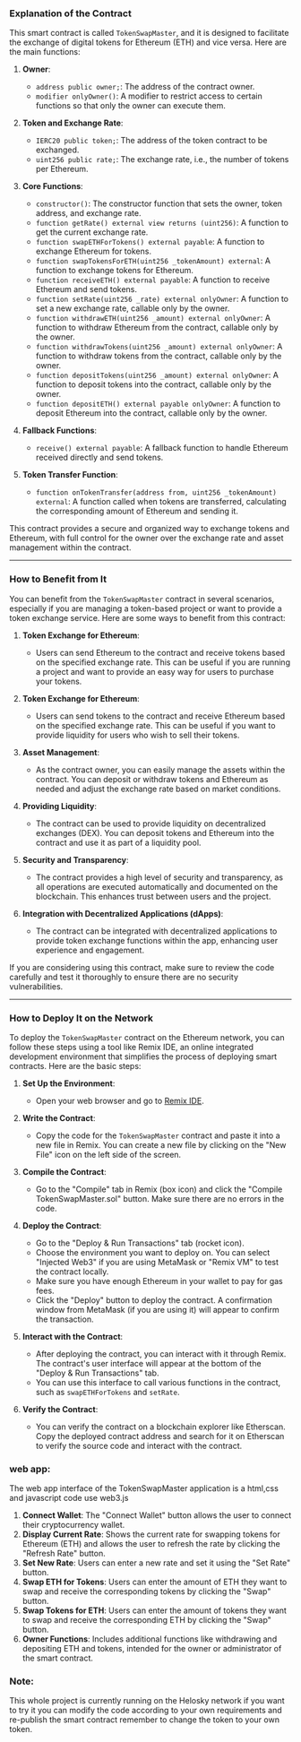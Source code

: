 ### Explanation of the Contract

This smart contract is called `TokenSwapMaster`, and it is designed to facilitate the exchange of digital tokens for Ethereum (ETH) and vice versa. Here are the main functions:

1. **Owner**:
   - `address public owner;`: The address of the contract owner.
   - `modifier onlyOwner()`: A modifier to restrict access to certain functions so that only the owner can execute them.

2. **Token and Exchange Rate**:
   - `IERC20 public token;`: The address of the token contract to be exchanged.
   - `uint256 public rate;`: The exchange rate, i.e., the number of tokens per Ethereum.

3. **Core Functions**:
   - `constructor()`: The constructor function that sets the owner, token address, and exchange rate.
   - `function getRate() external view returns (uint256)`: A function to get the current exchange rate.
   - `function swapETHForTokens() external payable`: A function to exchange Ethereum for tokens.
   - `function swapTokensForETH(uint256 _tokenAmount) external`: A function to exchange tokens for Ethereum.
   - `function receiveETH() external payable`: A function to receive Ethereum and send tokens.
   - `function setRate(uint256 _rate) external onlyOwner`: A function to set a new exchange rate, callable only by the owner.
   - `function withdrawETH(uint256 _amount) external onlyOwner`: A function to withdraw Ethereum from the contract, callable only by the owner.
   - `function withdrawTokens(uint256 _amount) external onlyOwner`: A function to withdraw tokens from the contract, callable only by the owner.
   - `function depositTokens(uint256 _amount) external onlyOwner`: A function to deposit tokens into the contract, callable only by the owner.
   - `function depositETH() external payable onlyOwner`: A function to deposit Ethereum into the contract, callable only by the owner.

4. **Fallback Functions**:
   - `receive() external payable`: A fallback function to handle Ethereum received directly and send tokens.

5. **Token Transfer Function**:
   - `function onTokenTransfer(address from, uint256 _tokenAmount) external`: A function called when tokens are transferred, calculating the corresponding amount of Ethereum and sending it.

This contract provides a secure and organized way to exchange tokens and Ethereum, with full control for the owner over the exchange rate and asset management within the contract.

---

### How to Benefit from It

You can benefit from the `TokenSwapMaster` contract in several scenarios, especially if you are managing a token-based project or want to provide a token exchange service. Here are some ways to benefit from this contract:

1. **Token Exchange for Ethereum**:
   - Users can send Ethereum to the contract and receive tokens based on the specified exchange rate. This can be useful if you are running a project and want to provide an easy way for users to purchase your tokens.

2. **Token Exchange for Ethereum**:
   - Users can send tokens to the contract and receive Ethereum based on the specified exchange rate. This can be useful if you want to provide liquidity for users who wish to sell their tokens.

3. **Asset Management**:
   - As the contract owner, you can easily manage the assets within the contract. You can deposit or withdraw tokens and Ethereum as needed and adjust the exchange rate based on market conditions.

4. **Providing Liquidity**:
   - The contract can be used to provide liquidity on decentralized exchanges (DEX). You can deposit tokens and Ethereum into the contract and use it as part of a liquidity pool.

5. **Security and Transparency**:
   - The contract provides a high level of security and transparency, as all operations are executed automatically and documented on the blockchain. This enhances trust between users and the project.

6. **Integration with Decentralized Applications (dApps)**:
   - The contract can be integrated with decentralized applications to provide token exchange functions within the app, enhancing user experience and engagement.

If you are considering using this contract, make sure to review the code carefully and test it thoroughly to ensure there are no security vulnerabilities.

---

### How to Deploy It on the Network

To deploy the `TokenSwapMaster` contract on the Ethereum network, you can follow these steps using a tool like Remix IDE, an online integrated development environment that simplifies the process of deploying smart contracts. Here are the basic steps:

1. **Set Up the Environment**:
   - Open your web browser and go to [Remix IDE](https://remix.ethereum.org).

2. **Write the Contract**:
   - Copy the code for the `TokenSwapMaster` contract and paste it into a new file in Remix. You can create a new file by clicking on the "New File" icon on the left side of the screen.

3. **Compile the Contract**:
   - Go to the "Compile" tab in Remix (box icon) and click the "Compile TokenSwapMaster.sol" button. Make sure there are no errors in the code.

4. **Deploy the Contract**:
   - Go to the "Deploy & Run Transactions" tab (rocket icon).
   - Choose the environment you want to deploy on. You can select "Injected Web3" if you are using MetaMask or "Remix VM" to test the contract locally.
   - Make sure you have enough Ethereum in your wallet to pay for gas fees.
   - Click the "Deploy" button to deploy the contract. A confirmation window from MetaMask (if you are using it) will appear to confirm the transaction.

5. **Interact with the Contract**:
   - After deploying the contract, you can interact with it through Remix. The contract's user interface will appear at the bottom of the "Deploy & Run Transactions" tab.
   - You can use this interface to call various functions in the contract, such as `swapETHForTokens` and `setRate`.

6. **Verify the Contract**:
   - You can verify the contract on a blockchain explorer like Etherscan. Copy the deployed contract address and search for it on Etherscan to verify the source code and interact with the contract.
### web app:
The web app interface of the TokenSwapMaster application is a html,css and javascript code use web3.js

1. **Connect Wallet**: The "Connect Wallet" button allows the user to connect their cryptocurrency wallet.
2. **Display Current Rate**: Shows the current rate for swapping tokens for Ethereum (ETH) and allows the user to refresh the rate by clicking the "Refresh Rate" button.
3. **Set New Rate**: Users can enter a new rate and set it using the "Set Rate" button.
4. **Swap ETH for Tokens**: Users can enter the amount of ETH they want to swap and receive the corresponding tokens by clicking the "Swap" button.
5. **Swap Tokens for ETH**: Users can enter the amount of tokens they want to swap and receive the corresponding ETH by clicking the "Swap" button.
6. **Owner Functions**: Includes additional functions like withdrawing and depositing ETH and tokens, intended for the owner or administrator of the smart contract.
### Note:
This whole project is currently running on the Helosky network if you want to try it you can modify the code according to your own requirements and re-publish the smart contract remember to change the token to your own token.



